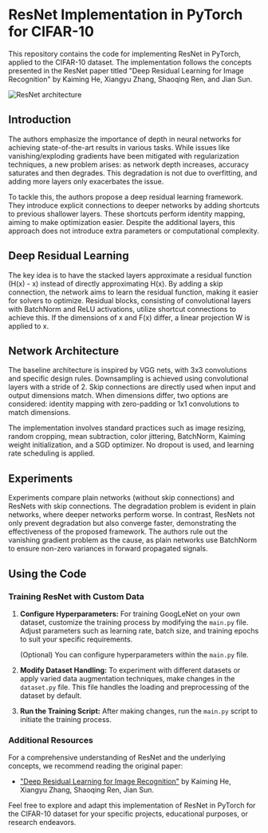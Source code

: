 # ResNet Implementation in PyTorch for CIFAR-10

This repository contains the code for implementing ResNet in PyTorch, applied to the CIFAR-10 dataset. The implementation follows the concepts presented in the ResNet paper titled "Deep Residual Learning for Image Recognition" by Kaiming He, Xiangyu Zhang, Shaoqing Ren, and Jian Sun.

![ResNet architecture](https://www.baeldung.com/wp-content/uploads/sites/4/2022/11/resnet_18_34-e1667587575245.png)

## Introduction

The authors emphasize the importance of depth in neural networks for achieving state-of-the-art results in various tasks. While issues like vanishing/exploding gradients have been mitigated with regularization techniques, a new problem arises: as network depth increases, accuracy saturates and then degrades. This degradation is not due to overfitting, and adding more layers only exacerbates the issue.

To tackle this, the authors propose a deep residual learning framework. They introduce explicit connections to deeper networks by adding shortcuts to previous shallower layers. These shortcuts perform identity mapping, aiming to make optimization easier. Despite the additional layers, this approach does not introduce extra parameters or computational complexity.

## Deep Residual Learning

The key idea is to have the stacked layers approximate a residual function (H(x) - x) instead of directly approximating H(x). By adding a skip connection, the network aims to learn the residual function, making it easier for solvers to optimize. Residual blocks, consisting of convolutional layers with BatchNorm and ReLU activations, utilize shortcut connections to achieve this. If the dimensions of x and F(x) differ, a linear projection W is applied to x.

## Network Architecture

The baseline architecture is inspired by VGG nets, with 3x3 convolutions and specific design rules. Downsampling is achieved using convolutional layers with a stride of 2. Skip connections are directly used when input and output dimensions match. When dimensions differ, two options are considered: identity mapping with zero-padding or 1x1 convolutions to match dimensions.

The implementation involves standard practices such as image resizing, random cropping, mean subtraction, color jittering, BatchNorm, Kaiming weight initialization, and a SGD optimizer. No dropout is used, and learning rate scheduling is applied.

## Experiments

Experiments compare plain networks (without skip connections) and ResNets with skip connections. The degradation problem is evident in plain networks, where deeper networks perform worse. In contrast, ResNets not only prevent degradation but also converge faster, demonstrating the effectiveness of the proposed framework. The authors rule out the vanishing gradient problem as the cause, as plain networks use BatchNorm to ensure non-zero variances in forward propagated signals.

## Using the Code

### Training ResNet with Custom Data

1. **Configure Hyperparameters:**
   For training GoogLeNet on your own dataset, customize the training process by modifying the `main.py` file. Adjust parameters such as learning rate, batch size, and training epochs to suit your specific requirements.

   (Optional) You can configure hyperparameters within the `main.py` file.

2. **Modify Dataset Handling:**
   To experiment with different datasets or apply varied data augmentation techniques, make changes in the `dataset.py` file. This file handles the loading and preprocessing of the dataset by default.

3. **Run the Training Script:**
   After making changes, run the `main.py` script to initiate the training process.

### Additional Resources

For a comprehensive understanding of ResNet and the underlying concepts, we recommend reading the original paper:

- ["Deep Residual Learning for Image Recognition"](https://arxiv.org/abs/1512.03385) by Kaiming He, Xiangyu Zhang, Shaoqing Ren, Jian Sun.

Feel free to explore and adapt this implementation of ResNet in PyTorch for the CIFAR-10 dataset for your specific projects, educational purposes, or research endeavors.
